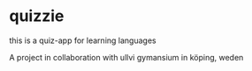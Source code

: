 # quizzie

this is a quiz-app for learning languages

A project in collaboration with ullvi gymansium in köping, weden